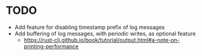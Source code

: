 TODO
====

* Add feature for disabling timestamp prefix of log messages
* Add buffering of log messages, with periodic writes, as optional feature
	- https://rust-cli.github.io/book/tutorial/output.html#a-note-on-printing-performance
